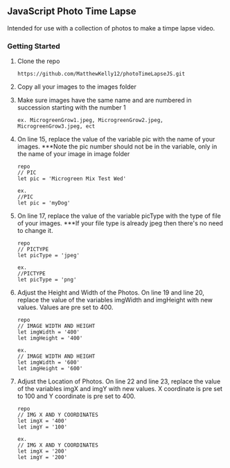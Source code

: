 ## JavaScript Photo Time Lapse
Intended for use with a collection of photos to make a timpe lapse video.
### Getting Started

1. 	Clone the repo

		https://github.com/MatthewKelly12/photoTimeLapseJS.git

2. 	Copy all your images to the images folder

3.	Make sure images have the same name and are numbered in succession starting with the number 1

		ex. MicrogreenGrow1.jpeg, MicrogreenGrow2.jpeg, MicrogreenGrow3.jpeg, ect

4.	On line 15, replace the value of the variable pic with the name of your images. ***Note the pic number should not be in the variable, only in the name of your image in image folder

		repo
		// PIC
		let pic = 'Microgreen Mix Test Wed'

		ex.
		//PIC
		let pic = 'myDog'

5.	On line 17, replace the value of the variable picType with the type of file of your images. ***If your file type is already jpeg then there's no need to change it.

		repo
		// PICTYPE
		let picType = 'jpeg'

		ex.
		//PICTYPE
		let picType = 'png'

6. 	Adjust the Height and Width of the Photos.
	On line 19 and line 20, replace the value of the variables imgWidth and imgHeight with new values. Values are pre set to 400.

		repo
		// IMAGE WIDTH AND HEIGHT
		let imgWidth = '400'
		let imgHeight = '400'

		ex.
		// IMAGE WIDTH AND HEIGHT
		let imgWidth = '600'
		let imgHeight = '600'

7. 	Adjust the Location of Photos.
	On line 22 and line 23, replace the value of the variables imgX and imgY with new values.  X coordinate is pre set to 100 and Y coordinate is pre set to 400.

		repo
		// IMG X AND Y COORDINATES
		let imgX = '400'
		let imgY = '100'

		ex.
		// IMG X AND Y COORDINATES
		let imgX = '200'
		let imgY = '200'



